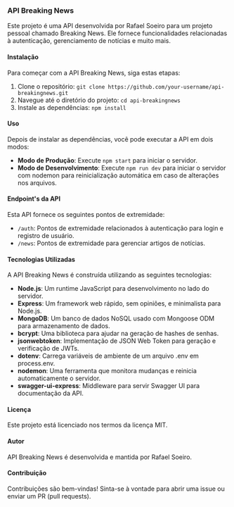### API Breaking News

Este projeto é uma API desenvolvida por Rafael Soeiro para um projeto pessoal chamado Breaking News. Ele fornece funcionalidades relacionadas à autenticação, gerenciamento de notícias e muito mais.

#### Instalação

Para começar com a API Breaking News, siga estas etapas:

1. Clone o repositório: `git clone https://github.com/your-username/api-breakingnews.git`
2. Navegue até o diretório do projeto: `cd api-breakingnews`
3. Instale as dependências: `npm install`

#### Uso

Depois de instalar as dependências, você pode executar a API em dois modos:

- **Modo de Produção**: Execute `npm start` para iniciar o servidor.
- **Modo de Desenvolvimento**: Execute `npm run dev` para iniciar o servidor com nodemon para reinicialização automática em caso de alterações nos arquivos.

#### Endpoint's da API

Esta API fornece os seguintes pontos de extremidade:

- `/auth`: Pontos de extremidade relacionados à autenticação para login e registro de usuário.
- `/news`: Pontos de extremidade para gerenciar artigos de notícias.

#### Tecnologias Utilizadas

A API Breaking News é construída utilizando as seguintes tecnologias:

- **Node.js**: Um runtime JavaScript para desenvolvimento no lado do servidor.
- **Express**: Um framework web rápido, sem opiniões, e minimalista para Node.js.
- **MongoDB**: Um banco de dados NoSQL usado com Mongoose ODM para armazenamento de dados.
- **bcrypt**: Uma biblioteca para ajudar na geração de hashes de senhas.
- **jsonwebtoken**: Implementação de JSON Web Token para geração e verificação de JWTs.
- **dotenv**: Carrega variáveis de ambiente de um arquivo .env em process.env.
- **nodemon**: Uma ferramenta que monitora mudanças e reinicia automaticamente o servidor.
- **swagger-ui-express**: Middleware para servir Swagger UI para documentação da API.

#### Licença

Este projeto está licenciado nos termos da licença MIT.

#### Autor

API Breaking News é desenvolvida e mantida por Rafael Soeiro.

#### Contribuição

Contribuições são bem-vindas! Sinta-se à vontade para abrir uma issue ou enviar um PR (pull requests).

